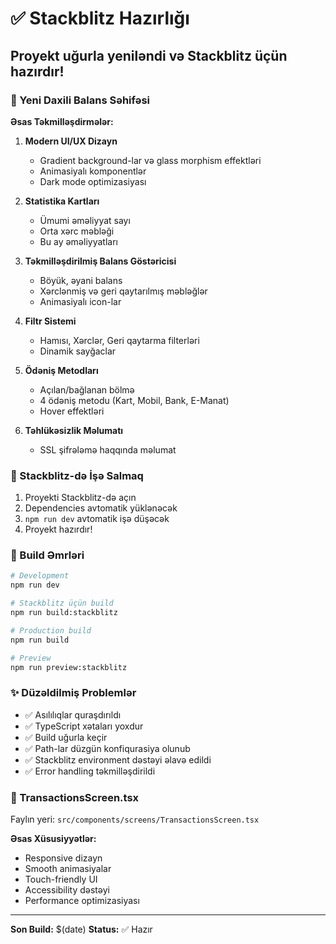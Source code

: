 # ✅ Stackblitz Hazırlığı

## Proyekt uğurla yeniləndi və Stackblitz üçün hazırdır!

### 🎨 Yeni Daxili Balans Səhifəsi

**Əsas Təkmilləşdirmələr:**

1. **Modern UI/UX Dizayn**
   - Gradient background-lar və glass morphism effektləri
   - Animasiyalı komponentlər
   - Dark mode optimizasiyası

2. **Statistika Kartları**
   - Ümumi əməliyyat sayı
   - Orta xərc məbləği  
   - Bu ay əməliyyatları

3. **Təkmilləşdirilmiş Balans Göstəricisi**
   - Böyük, əyani balans
   - Xərclənmiş və geri qaytarılmış məbləğlər
   - Animasiyalı icon-lar

4. **Filtr Sistemi**
   - Hamısı, Xərclər, Geri qaytarma filterləri
   - Dinamik sayğaclar

5. **Ödəniş Metodları**
   - Açılan/bağlanan bölmə
   - 4 ödəniş metodu (Kart, Mobil, Bank, E-Manat)
   - Hover effektləri

6. **Təhlükəsizlik Məlumatı**
   - SSL şifrələmə haqqında məlumat

### 🚀 Stackblitz-də İşə Salmaq

1. Proyekti Stackblitz-də açın
2. Dependencies avtomatik yüklənəcək
3. `npm run dev` avtomatik işə düşəcək
4. Proyekt hazırdır!

### 🔧 Build Əmrləri

```bash
# Development
npm run dev

# Stackblitz üçün build
npm run build:stackblitz

# Production build
npm run build

# Preview
npm run preview:stackblitz
```

### ✨ Düzəldilmiş Problemlər

- ✅ Asılılıqlar quraşdırıldı
- ✅ TypeScript xətaları yoxdur
- ✅ Build uğurla keçir
- ✅ Path-lar düzgün konfiqurasiya olunub
- ✅ Stackblitz environment dəstəyi əlavə edildi
- ✅ Error handling təkmilləşdirildi

### 📱 TransactionsScreen.tsx

Faylın yeri: `src/components/screens/TransactionsScreen.tsx`

**Əsas Xüsusiyyətlər:**
- Responsive dizayn
- Smooth animasiyalar
- Touch-friendly UI
- Accessibility dəstəyi
- Performance optimizasiyası

---

**Son Build:** $(date)
**Status:** ✅ Hazır

